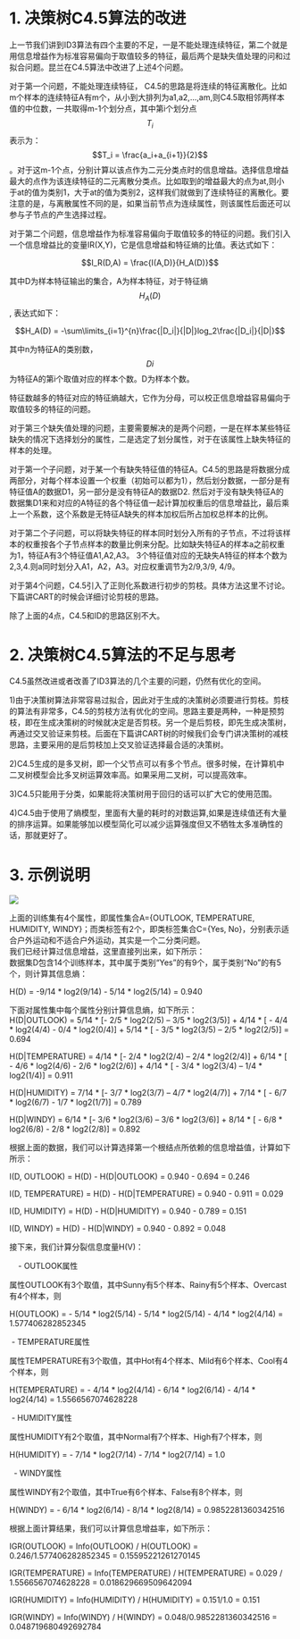 # 1. 决策树C4.5算法的改进

上一节我们讲到ID3算法有四个主要的不足，一是不能处理连续特征，第二个就是用信息增益作为标准容易偏向于取值较多的特征，最后两个是缺失值处理的问和过拟合问题。昆兰在C4.5算法中改进了上述4个问题。

对于第一个问题，不能处理连续特征， C4.5的思路是将连续的特征离散化。比如m个样本的连续特征A有m个，从小到大排列为a1,a2,...,am,则C4.5取相邻两样本值的中位数，一共取得m-1个划分点，其中第i个划分点$$T_i$$表示为：$$T_i = \frac{a_i+a_{i+1}}{2}$$。对于这m-1个点，分别计算以该点作为二元分类点时的信息增益。选择信息增益最大的点作为该连续特征的二元离散分类点。比如取到的增益最大的点为at,则小于at的值为类别1，大于at的值为类别2，这样我们就做到了连续特征的离散化。要注意的是，与离散属性不同的是，如果当前节点为连续属性，则该属性后面还可以参与子节点的产生选择过程。

对于第二个问题，信息增益作为标准容易偏向于取值较多的特征的问题。我们引入一个信息增益比的变量IR\(X,Y\)，它是信息增益和特征熵的比值。表达式如下：

$$I_R(D,A) = \frac{I(A,D)}{H_A(D)}$$

其中D为样本特征输出的集合，A为样本特征，对于特征熵$$H_A(D)$$, 表达式如下：

$$H_A(D) = -\sum\limits_{i=1}^{n}\frac{|D_i|}{|D|}log_2\frac{|D_i|}{|D|}$$

其中n为特征A的类别数，$$Di$$为特征A的第i个取值对应的样本个数。D为样本个数。

特征数越多的特征对应的特征熵越大，它作为分母，可以校正信息增益容易偏向于取值较多的特征的问题。

对于第三个缺失值处理的问题，主要需要解决的是两个问题，一是在样本某些特征缺失的情况下选择划分的属性，二是选定了划分属性，对于在该属性上缺失特征的样本的处理。

对于第一个子问题，对于某一个有缺失特征值的特征A。C4.5的思路是将数据分成两部分，对每个样本设置一个权重（初始可以都为1），然后划分数据，一部分是有特征值A的数据D1，另一部分是没有特征A的数据D2. 然后对于没有缺失特征A的数据集D1来和对应的A特征的各个特征值一起计算加权重后的信息增益比，最后乘上一个系数，这个系数是无特征A缺失的样本加权后所占加权总样本的比例。

对于第二个子问题，可以将缺失特征的样本同时划分入所有的子节点，不过将该样本的权重按各个子节点样本的数量比例来分配。比如缺失特征A的样本a之前权重为1，特征A有3个特征值A1,A2,A3。 3个特征值对应的无缺失A特征的样本个数为2,3,4.则a同时划分入A1，A2，A3。对应权重调节为2/9,3/9, 4/9。

对于第4个问题，C4.5引入了正则化系数进行初步的剪枝。具体方法这里不讨论。下篇讲CART的时候会详细讨论剪枝的思路。

除了上面的4点，C4.5和ID的思路区别不大。

# 2. 决策树C4.5算法的不足与思考

C4.5虽然改进或者改善了ID3算法的几个主要的问题，仍然有优化的空间。

1\)由于决策树算法非常容易过拟合，因此对于生成的决策树必须要进行剪枝。剪枝的算法有非常多，C4.5的剪枝方法有优化的空间。思路主要是两种，一种是预剪枝，即在生成决策树的时候就决定是否剪枝。另一个是后剪枝，即先生成决策树，再通过交叉验证来剪枝。后面在下篇讲CART树的时候我们会专门讲决策树的减枝思路，主要采用的是后剪枝加上交叉验证选择最合适的决策树。

2\)C4.5生成的是多叉树，即一个父节点可以有多个节点。很多时候，在计算机中二叉树模型会比多叉树运算效率高。如果采用二叉树，可以提高效率。

3\)C4.5只能用于分类，如果能将决策树用于回归的话可以扩大它的使用范围。

4\)C4.5由于使用了熵模型，里面有大量的耗时的对数运算,如果是连续值还有大量的排序运算。如果能够加以模型简化可以减少运算强度但又不牺牲太多准确性的话，那就更好了。

# 3. 示例说明

![](http://img.blog.csdn.net/20160425192843337?watermark/2/text/aHR0cDovL2Jsb2cuY3Nkbi5uZXQv/font/5a6L5L2T/fontsize/400/fill/I0JBQkFCMA==/dissolve/70/gravity/Center)  


上面的训练集有4个属性，即属性集合A={OUTLOOK, TEMPERATURE, HUMIDITY, WINDY}；而类标签有2个，即类标签集合C={Yes, No}，分别表示适合户外运动和不适合户外运动，其实是一个二分类问题。  
我们已经计算过信息增益，这里直接列出来，如下所示：  
数据集D包含14个训练样本，其中属于类别“Yes”的有9个，属于类别“No”的有5个，则计算其信息熵：

H\(D\) = -9/14 \* log2\(9/14\) - 5/14 \* log2\(5/14\) = 0.940

下面对属性集中每个属性分别计算信息熵，如下所示：  
H\(D\|OUTLOOK\) = 5/14 \* \[- 2/5 \* log2\(2/5\) – 3/5 \* log2\(3/5\)\] + 4/14 \* \[ - 4/4 \* log2\(4/4\) - 0/4 \* log2\(0/4\)\] + 5/14 \* \[ - 3/5 \* log2\(3/5\) – 2/5 \* log2\(2/5\)\] = 0.694

H\(D\|TEMPERATURE\) = 4/14 \* \[- 2/4 \* log2\(2/4\) – 2/4 \* log2\(2/4\)\] + 6/14 \* \[ - 4/6 \* log2\(4/6\) - 2/6 \* log2\(2/6\)\] + 4/14 \* \[ - 3/4 \* log2\(3/4\) – 1/4 \* log2\(1/4\)\] = 0.911

H\(D\|HUMIDITY\) = 7/14 \* \[- 3/7 \* log2\(3/7\) – 4/7 \* log2\(4/7\)\] + 7/14 \* \[ - 6/7 \* log2\(6/7\) - 1/7 \* log2\(1/7\)\] = 0.789

H\(D\|WINDY\) = 6/14 \* \[- 3/6 \* log2\(3/6\) – 3/6 \* log2\(3/6\)\] + 8/14 \* \[ - 6/8 \* log2\(6/8\) - 2/8 \* log2\(2/8\)\] = 0.892

根据上面的数据，我们可以计算选择第一个根结点所依赖的信息增益值，计算如下所示：

I\(D, OUTLOOK\) = H\(D\) - H\(D\|OUTLOOK\) = 0.940 - 0.694 = 0.246

I\(D, TEMPERATURE\) = H\(D\) - H\(D\|TEMPERATURE\) = 0.940 - 0.911 = 0.029

I\(D, HUMIDITY\) = H\(D\) - H\(D\|HUMIDITY\) = 0.940 - 0.789 = 0.151

I\(D, WINDY\) = H\(D\) - H\(D\|WINDY\) = 0.940 - 0.892 = 0.048

接下来，我们计算分裂信息度量H\(V\)：

    - OUTLOOK属性

属性OUTLOOK有3个取值，其中Sunny有5个样本、Rainy有5个样本、Overcast有4个样本，则

H\(OUTLOOK\) = - 5/14 \* log2\(5/14\) - 5/14 \* log2\(5/14\) - 4/14 \* log2\(4/14\) = 1.577406282852345

 - TEMPERATURE属性

属性TEMPERATURE有3个取值，其中Hot有4个样本、Mild有6个样本、Cool有4个样本，则

H\(TEMPERATURE\) = - 4/14 \* log2\(4/14\) - 6/14 \* log2\(6/14\) - 4/14 \* log2\(4/14\) = 1.5566567074628228

 - HUMIDITY属性

属性HUMIDITY有2个取值，其中Normal有7个样本、High有7个样本，则

H\(HUMIDITY\) = - 7/14 \* log2\(7/14\) - 7/14 \* log2\(7/14\) = 1.0

  - WINDY属性

属性WINDY有2个取值，其中True有6个样本、False有8个样本，则

H\(WINDY\) = - 6/14 \* log2\(6/14\) - 8/14 \* log2\(8/14\) = 0.9852281360342516

根据上面计算结果，我们可以计算信息增益率，如下所示：

IGR\(OUTLOOK\) = Info\(OUTLOOK\) / H\(OUTLOOK\) = 0.246/1.577406282852345 = 0.15595221261270145

IGR\(TEMPERATURE\) = Info\(TEMPERATURE\) / H\(TEMPERATURE\) = 0.029 / 1.5566567074628228 = 0.018629669509642094

IGR\(HUMIDITY\) = Info\(HUMIDITY\) / H\(HUMIDITY\) = 0.151/1.0 = 0.151

IGR\(WINDY\) = Info\(WINDY\) / H\(WINDY\) = 0.048/0.9852281360342516 = 0.048719680492692784

